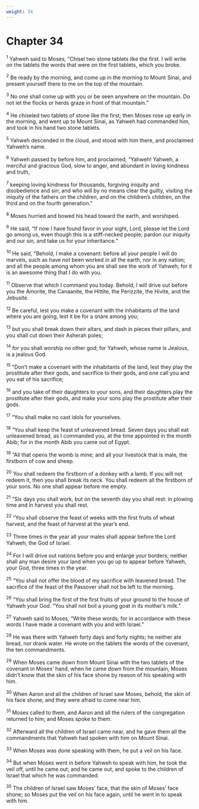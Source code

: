 ```yaml
---
weight: 34
---
```


# Chapter 34

<sup>1</sup> Yahweh said to Moses, “Chisel two stone tablets like the first. I will write on the tablets the words that were on the first tablets, which you broke. 

<sup>2</sup> Be ready by the morning, and come up in the morning to Mount Sinai, and present yourself there to me on the top of the mountain. 

<sup>3</sup> No one shall come up with you or be seen anywhere on the mountain. Do not let the flocks or herds graze in front of that mountain.” 

<sup>4</sup> He chiseled two tablets of stone like the first; then Moses rose up early in the morning, and went up to Mount Sinai, as Yahweh had commanded him, and took in his hand two stone tablets. 

<sup>5</sup> Yahweh descended in the cloud, and stood with him there, and proclaimed Yahweh’s name. 

<sup>6</sup> Yahweh passed by before him, and proclaimed, “Yahweh! Yahweh, a merciful and gracious God, slow to anger, and abundant in loving kindness and truth, 

<sup>7</sup> keeping loving kindness for thousands, forgiving iniquity and disobedience and sin; and who will by no means clear the guilty, visiting the iniquity of the fathers on the children, and on the children’s children, on the third and on the fourth generation.” 

<sup>8</sup> Moses hurried and bowed his head toward the earth, and worshiped. 

<sup>9</sup> He said, “If now I have found favor in your sight, Lord, please let the Lord go among us, even though this is a stiff-necked people; pardon our iniquity and our sin, and take us for your inheritance.” 

<sup>10</sup> He said, “Behold, I make a covenant: before all your people I will do marvels, such as have not been worked in all the earth, nor in any nation; and all the people among whom you are shall see the work of Yahweh; for it is an awesome thing that I do with you. 

<sup>11</sup> Observe that which I command you today. Behold, I will drive out before you the Amorite, the Canaanite, the Hittite, the Perizzite, the Hivite, and the Jebusite. 

<sup>12</sup> Be careful, lest you make a covenant with the inhabitants of the land where you are going, lest it be for a snare among you; 

<sup>13</sup> but you shall break down their altars, and dash in pieces their pillars, and you shall cut down their Asherah poles; 

<sup>14</sup> for you shall worship no other god; for Yahweh, whose name is Jealous, is a jealous God. 

<sup>15</sup> “Don’t make a covenant with the inhabitants of the land, lest they play the prostitute after their gods, and sacrifice to their gods, and one call you and you eat of his sacrifice; 

<sup>16</sup> and you take of their daughters to your sons, and their daughters play the prostitute after their gods, and make your sons play the prostitute after their gods. 

<sup>17</sup> “You shall make no cast idols for yourselves. 

<sup>18</sup> “You shall keep the feast of unleavened bread. Seven days you shall eat unleavened bread, as I commanded you, at the time appointed in the month Abib; for in the month Abib you came out of Egypt. 

<sup>19</sup> “All that opens the womb is mine; and all your livestock that is male, the firstborn of cow and sheep. 

<sup>20</sup> You shall redeem the firstborn of a donkey with a lamb. If you will not redeem it, then you shall break its neck. You shall redeem all the firstborn of your sons. No one shall appear before me empty. 

<sup>21</sup> “Six days you shall work, but on the seventh day you shall rest: in plowing time and in harvest you shall rest. 

<sup>22</sup> “You shall observe the feast of weeks with the first fruits of wheat harvest, and the feast of harvest at the year’s end. 

<sup>23</sup> Three times in the year all your males shall appear before the Lord Yahweh, the God of Israel. 

<sup>24</sup> For I will drive out nations before you and enlarge your borders; neither shall any man desire your land when you go up to appear before Yahweh, your God, three times in the year. 

<sup>25</sup> “You shall not offer the blood of my sacrifice with leavened bread. The sacrifice of the feast of the Passover shall not be left to the morning. 

<sup>26</sup> “You shall bring the first of the first fruits of your ground to the house of Yahweh your God. “You shall not boil a young goat in its mother’s milk.” 

<sup>27</sup> Yahweh said to Moses, “Write these words; for in accordance with these words I have made a covenant with you and with Israel.” 

<sup>28</sup> He was there with Yahweh forty days and forty nights; he neither ate bread, nor drank water. He wrote on the tablets the words of the covenant, the ten commandments. 

<sup>29</sup> When Moses came down from Mount Sinai with the two tablets of the covenant in Moses’ hand, when he came down from the mountain, Moses didn’t know that the skin of his face shone by reason of his speaking with him. 

<sup>30</sup> When Aaron and all the children of Israel saw Moses, behold, the skin of his face shone; and they were afraid to come near him. 

<sup>31</sup> Moses called to them, and Aaron and all the rulers of the congregation returned to him; and Moses spoke to them. 

<sup>32</sup> Afterward all the children of Israel came near, and he gave them all the commandments that Yahweh had spoken with him on Mount Sinai. 

<sup>33</sup> When Moses was done speaking with them, he put a veil on his face. 

<sup>34</sup> But when Moses went in before Yahweh to speak with him, he took the veil off, until he came out; and he came out, and spoke to the children of Israel that which he was commanded. 

<sup>35</sup> The children of Israel saw Moses’ face, that the skin of Moses’ face shone; so Moses put the veil on his face again, until he went in to speak with him. 


